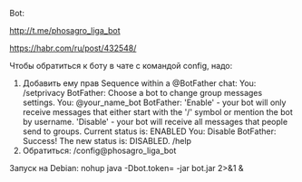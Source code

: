 Bot:

http://t.me/phosagro_liga_bot

https://habr.com/ru/post/432548/

Чтобы обратиться к боту в чате с командой config, надо:
1) Добавить ему прав
Sequence within a @BotFather chat:
You: /setprivacy
BotFather: Choose a bot to change group messages settings.
You: @your_name_bot
BotFather: 'Enable' - your bot will only receive messages that either start with the '/' symbol or mention the bot by username.
'Disable' - your bot will receive all messages that people send to groups.
Current status is: ENABLED
You: Disable
BotFather: Success! The new status is: DISABLED. /help
2) Обратиться: /config@phosagro_liga_bot

Запуск на Debian:
nohup java -Dbot.token=<token> -jar bot.jar 2>&1 &
